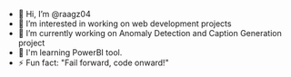 - 👋 Hi, I’m @raagz04
- 👀 I’m interested in working on web development projects
- 🌱 I’m currently working on Anomaly Detection and Caption Generation project
- 🧠 I'm learning PowerBI tool.
- ⚡ Fun fact: "Fail forward, code onward!"

<!---
raagz04/raagz04 is a ✨ special ✨ repository because its `README.md` (this file) appears on your GitHub profile.
You can click the Preview link to take a look at your changes.
--->
